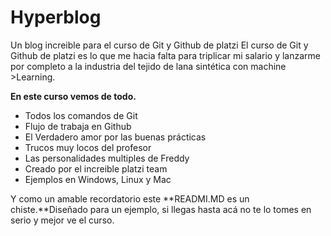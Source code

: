 # Hyperblog
Un blog increible para el curso de Git y Github de platzi
El curso de Git y Github de platzi es lo que me hacia falta para triplicar mi salario y lanzarme por completo a la industria del tejido de lana sintética con machine >Learning.

**En este curso vemos de todo.**
- Todos los comandos de Git
- Flujo de trabaja en Github
- El Verdadero amor por las buenas prácticas
- Trucos muy locos del profesor
- Las personalidades multiples de Freddy
- Creado por el increible platzi team
- Ejemplos en Windows, Linux y Mac

Y como un amable recordatorio este **READMI.MD es un chiste.**Diseñado para un ejemplo, si llegas hasta acá no te lo tomes en serio y mejor ve el curso. 
